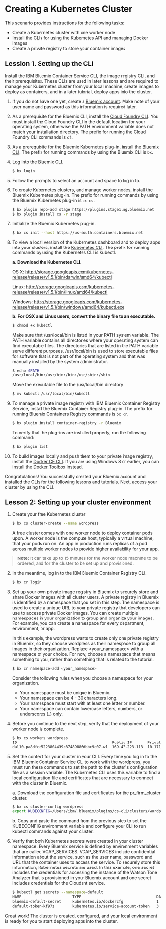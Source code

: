 # Creating a Kubernetes Cluster 

This scenario provides instructions for the following tasks:
- Create a Kubernetes cluster with one worker node
- Install the CLIs for using the Kubernetes API and managing Docker images
- Create a private registry to store your container images

## Lession 1. Setting up the CLI

Install the IBM Bluemix Container Service CLI, the image registry CLI, and their prerequisites. These CLIs are used in later lessons and are required to manage your Kubernetes cluster from your local machine, create images to deploy as containers, and in a later tutorial, deploy apps into the cluster. 

1. If you do not have one yet, create a [Bluemix account](https://console.ng.bluemix.net/registration/). Make note of your user name and password as this information is required later.


2. As a prerequisite for the Bluemix CLI, install the [Cloud Foundry CLI](https://github.com/cloudfoundry/cli/releases). You must install the Cloud Foundry CLI in the default location for your operating system, otherwise the PATH environment variable does not match your installation directory. The prefix for running the Cloud Foundry CLI commands is `cf`.


3. As a prerequisite for the Bluemix Kubernetes plug-in, install the [Bluemix CLI](http://clis.ng.bluemix.net/ui/home.html). The prefix for running commands by using the Bluemix CLI is `bx`.


4. Log into the Bluemix CLI. 
    ```bash
    $ bx login
    ```

5. Follow the prompts to select an account and space to log in to.


6. To create Kubernetes clusters, and manage worker nodes, install the Bluemix Kubernetes plug-in. The prefix for running commands by using the Bluemix Kubernetes plug-in is `bx cs`. 
    ```bash
    $ bx plugin repo-add stage https://plugins.stage1.ng.bluemix.net
    $ bx plugin install cs -r stage
    ```

7. Initialize the Bluemix Kubernetes plug-in. 
	```bash
	$ bx cs init --host https://us-south.containers.bluemix.net
	```

8. To view a local version of the Kubernetes dashboard and to deploy apps into your clusters, install the [Kubernetes CLI](https://kubernetes.io/docs/user-guide/prereqs/). The prefix for running commands by using the Kubernetes CLI is kubectl.

	**a. Download the Kubernetes CLI.**
    
	OS X: http://storage.googleapis.com/kubernetes-release/release/v1.5.1/bin/darwin/amd64/kubectl
    
    Linux: http://storage.googleapis.com/kubernetes-release/release/v1.5.1/bin/linux/amd64/kubectl

	Windows: http://storage.googleapis.com/kubernetes-release/release/v1.5.1/bin/windows/amd64/kubectl.exe
    
    **b. For OSX and Linux users, convert the binary file to an executable.**
    
    ```bash
    $ chmod +x kubectl
	```
    Make sure that /usr/local/bin is listed in your PATH system variable. The PATH variable contains all directories where your operating system can find executable files. The directories that are listed in the PATH variable serve different purposes. /usr/local/bin is used to store executable files for software that is not part of the operating system and that was manually installed by the system administrator. 

	```bash
    $ echo $PATH
	/usr/local/bin:/usr/bin:/bin:/usr/sbin:/sbin
	```
	Move the executable file to the /usr/local/bin directory
    ```bash
    $ mv kubectl /usr/local/bin/kubectl
	```
    
9. To manage a private image registry with IBM Bluemix Container Registry Service, install the Bluemix Container Registry plug-in. The prefix for running Bluemix Containers Registry commands is `bx cr`. 
	```bash
    $ bx plugin install container-registry -r Bluemix
	```
    To verify that the plug-ins are installed properly, run the following command:
	```bash
    $ bx plugin list
	```

10.	To build images locally and push them to your private image registry, install the [Docker CE CLI](https://www.docker.com/community-edition#/download). If you are using Windows 8 or earlier, you can install the [Docker Toolbox](https://www.docker.com/products/docker-toolbox) instead.

Congratulations! You successfully created your Bluemix account and installed the CLIs for the following lessons and tutorials. Next, access your cluster by using the CLI.

## Lesson 2: Setting up your cluster environment

1. Create your free Kubernetes cluster
    ```bash
    $ bx cs cluster-create --name wordpress
	```
    A free cluster comes with one worker node to deploy container pods upon. A worker node is the compute host, typically a virtual machine, that your pods run on. An app in production runs replicas of a pod across multiple worker nodes to provide higher availability for your app.
    
> **Note:** It can take up to 15 minutes for the worker node machine to be ordered, and for the cluster to be set up and provisioned. 


2. In the meantime, log in to the IBM Bluemix Container Registry CLI. 
	```bash
    $ bx cr login
	```
3. Set up your own private image registry in Bluemix to securely store and share Docker images with all cluster users. A private registry in Bluemix is identified by a namespace that you set in this step. The namespace is used to create a unique URL to your private registry that developers can use to access private Docker images. You can create multiple namespaces in your organization to group and organize your images. For example, you can create a namespace for every department, environment, or app.

    In this example, the wordpress wants to create only one private registry in Bluemix, so they choose wordpress as their namespace to group all images in their organization. Replace <your_namespace> with a namespace of your choice. For now, choose a namespace that means something to you, rather than something that is related to the tutorial.
	```bash
    $ bx cr namespace-add <your_namespace>
	```
    
    Consider the following rules when you choose a namespace for your organization.
    - Your namespace must be unique in Bluemix. 
    - Your namespace can be 4 - 30 characters long.
    - Your namespace must start with at least one letter or number.
    - Your namespace can contain lowercase letters, numbers, or underscores (_) only. 

4. Before you continue to the next step, verify that the deployment of your worker node is complete. 
	```bash
    $ bx cs workers wordpress
    ID                                           Public IP       Private IP    Machine Type  State     Status   
    dal10-pa8dfcc5223804439c87489886dbbc9c07-w1  169.47.223.113  10.171.42.93  free      	deployed  Deploy Automation Successful   
	```
    
5. Set the context for your cluster in your CLI. Every time you log in to the IBM Bluemix Container Service CLI to work with the wordpress, you must run these commands to set the path to the cluster's configuration file as a session variable. The Kubernetes CLI uses this variable to find a local configuration file and certificates that are necessary to connect with the cluster in Bluemix.
    
    a. Download the configuration file and certificates for the pr_firm_cluster cluster. 
    ```bash
    $ bx cs cluster-config wordpress
    export KUBECONFIG=/Users/ibm/.bluemix/plugins/cs-cli/clusters/wordpress/kube-config-dal10-wordpress.yml
	```
	b. Copy and paste the command from the previous step to set the KUBECONFIG environment variable and configure your CLI to run kubectl commands against your cluster. 
    
6. Verify that both Kubernetes secrets were created in your cluster namespace. Every Bluemix service is defined by environment variables that are called VCAP_SERVICES. VCAP_SERVICES include confidential information about the service, such as the user name, password and URL that the container uses to access the service. To securely store this information, Kubernetes secrets are used. In this example, one secret includes the credentials for accessing the instance of the Watson Tone Analyzer that is provisioned in your Bluemix account and one secret includes credentials for the Cloudant service. 
	```bash
    $ kubectl get secrets --namespace=default
    NAME                       TYPE                                  DATA      AGE
    bluemix-default-secret     kubernetes.io/dockercfg               1         1h
    default-token-kf97z        kubernetes.io/service-account-token   3         1h
	```
Great work! The cluster is created, configured, and your local environment is ready for you to start deploying apps into the cluster.